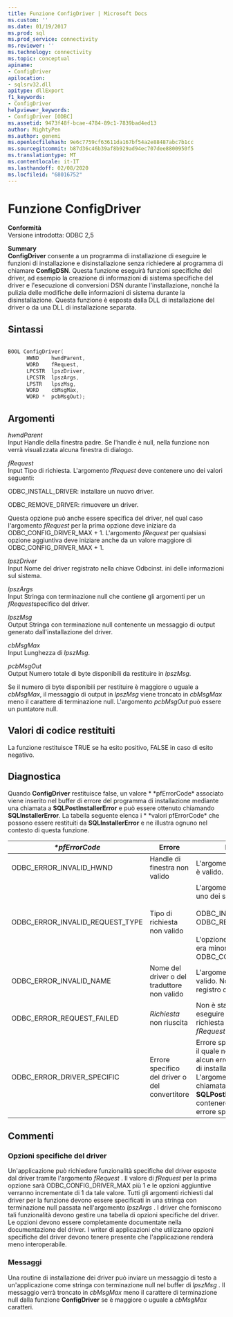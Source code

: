 ```yaml
---
title: Funzione ConfigDriver | Microsoft Docs
ms.custom: ''
ms.date: 01/19/2017
ms.prod: sql
ms.prod_service: connectivity
ms.reviewer: ''
ms.technology: connectivity
ms.topic: conceptual
apiname:
- ConfigDriver
apilocation:
- sqlsrv32.dll
apitype: dllExport
f1_keywords:
- ConfigDriver
helpviewer_keywords:
- ConfigDriver [ODBC]
ms.assetid: 9473f48f-bcae-4784-89c1-7839bad4ed13
author: MightyPen
ms.author: genemi
ms.openlocfilehash: 9e6c7759cf63611da167bf54a2e88487abc7b1cc
ms.sourcegitcommit: b87d36c46b39af8b929ad94ec707dee8800950f5
ms.translationtype: MT
ms.contentlocale: it-IT
ms.lasthandoff: 02/08/2020
ms.locfileid: "68016752"
---
```

# <a name="configdriver-function"></a>Funzione ConfigDriver
**Conformità**  
 Versione introdotta: ODBC 2,5  
  
 **Summary**  
 **ConfigDriver** consente a un programma di installazione di eseguire le funzioni di installazione e disinstallazione senza richiedere al programma di chiamare **ConfigDSN**. Questa funzione eseguirà funzioni specifiche del driver, ad esempio la creazione di informazioni di sistema specifiche del driver e l'esecuzione di conversioni DSN durante l'installazione, nonché la pulizia delle modifiche delle informazioni di sistema durante la disinstallazione. Questa funzione è esposta dalla DLL di installazione del driver o da una DLL di installazione separata.  
  
## <a name="syntax"></a>Sintassi  
  
```cpp  
  
BOOL ConfigDriver(  
      HWND    hwndParent,  
      WORD    fRequest,  
      LPCSTR  lpszDriver,  
      LPCSTR  lpszArgs,  
      LPSTR   lpszMsg,  
      WORD    cbMsgMax,  
      WORD *  pcbMsgOut);  
```  
  
## <a name="arguments"></a>Argomenti  
 *hwndParent*  
 Input Handle della finestra padre. Se l'handle è null, nella funzione non verrà visualizzata alcuna finestra di dialogo.  
  
 *fRequest*  
 Input Tipo di richiesta. L'argomento *fRequest* deve contenere uno dei valori seguenti:  
  
 ODBC_INSTALL_DRIVER: installare un nuovo driver.  
  
 ODBC_REMOVE_DRIVER: rimuovere un driver.  
  
 Questa opzione può anche essere specifica del driver, nel qual caso l'argomento *fRequest* per la prima opzione deve iniziare da ODBC_CONFIG_DRIVER_MAX + 1. L'argomento *fRequest* per qualsiasi opzione aggiuntiva deve iniziare anche da un valore maggiore di ODBC_CONFIG_DRIVER_MAX + 1.  
  
 *lpszDriver*  
 Input Nome del driver registrato nella chiave Odbcinst. ini delle informazioni sul sistema.  
  
 *lpszArgs*  
 Input Stringa con terminazione null che contiene gli argomenti per un *fRequest*specifico del driver.  
  
 *lpszMsg*  
 Output Stringa con terminazione null contenente un messaggio di output generato dall'installazione del driver.  
  
 *cbMsgMax*  
 Input Lunghezza di *lpszMsg*.  
  
 *pcbMsgOut*  
 Output Numero totale di byte disponibili da restituire in *lpszMsg*.  
  
 Se il numero di byte disponibili per restituire è maggiore o uguale a *cbMsgMax*, il messaggio di output in *lpszMsg* viene troncato in *cbMsgMax* meno il carattere di terminazione null. L'argomento *pcbMsgOut* può essere un puntatore null.  
  
## <a name="returns"></a>Valori di codice restituiti  
 La funzione restituisce TRUE se ha esito positivo, FALSE in caso di esito negativo.  
  
## <a name="diagnostics"></a>Diagnostica  
 Quando **ConfigDriver** restituisce false, un valore * \*pfErrorCode* associato viene inserito nel buffer di errore del programma di installazione mediante una chiamata a **SQLPostInstallerError** e può essere ottenuto chiamando **SQLInstallerError**. La tabella seguente elenca i * \*valori pfErrorCode* che possono essere restituiti da **SQLInstallerError** e ne illustra ognuno nel contesto di questa funzione.  
  
|*\*pfErrorCode*|Errore|Descrizione|  
|---------------------|-----------|-----------------|  
|ODBC_ERROR_INVALID_HWND|Handle di finestra non valido|L'argomento *hwndParent* non è valido.|  
|ODBC_ERROR_INVALID_REQUEST_TYPE|Tipo di richiesta non valido|L'argomento *fRequest* non è uno dei seguenti:<br /><br /> ODBC_INSTALL_DRIVER ODBC_REMOVE_DRIVER<br /><br /> L'opzione specifica del driver era minore o uguale a ODBC_CONFIG_DRIVER_MAX.|  
|ODBC_ERROR_INVALID_NAME|Nome del driver o del traduttore non valido|L'argomento *lpszDriver* non è valido. Non è stato trovato nel registro di sistema.|  
|ODBC_ERROR_REQUEST_FAILED|*Richiesta* non riuscita|Non è stato possibile eseguire l'operazione richiesta dall'argomento *fRequest* .|  
|ODBC_ERROR_DRIVER_SPECIFIC|Errore specifico del driver o del convertitore|Errore specifico del driver per il quale non è stato definito alcun errore del programma di installazione ODBC. L'argomento *SzError* in una chiamata alla funzione **SQLPostInstallerError** deve contenere il messaggio di errore specifico del driver.|  
  
## <a name="comments"></a>Commenti  
  
### <a name="driver-specific-options"></a>Opzioni specifiche del driver  
 Un'applicazione può richiedere funzionalità specifiche del driver esposte dal driver tramite l'argomento *fRequest* . Il valore di *fRequest* per la prima opzione sarà ODBC_CONFIG_DRIVER_MAX più 1 e le opzioni aggiuntive verranno incrementate di 1 da tale valore. Tutti gli argomenti richiesti dal driver per la funzione devono essere specificati in una stringa con terminazione null passata nell'argomento *lpszArgs* . I driver che forniscono tali funzionalità devono gestire una tabella di opzioni specifiche del driver. Le opzioni devono essere completamente documentate nella documentazione del driver. I writer di applicazioni che utilizzano opzioni specifiche del driver devono tenere presente che l'applicazione renderà meno interoperabile.  
  
### <a name="messages"></a>Messaggi  
 Una routine di installazione dei driver può inviare un messaggio di testo a un'applicazione come stringa con terminazione null nel buffer di *lpszMsg* . Il messaggio verrà troncato in *cbMsgMax* meno il carattere di terminazione null dalla funzione **ConfigDriver** se è maggiore o uguale a *cbMsgMax* caratteri.
